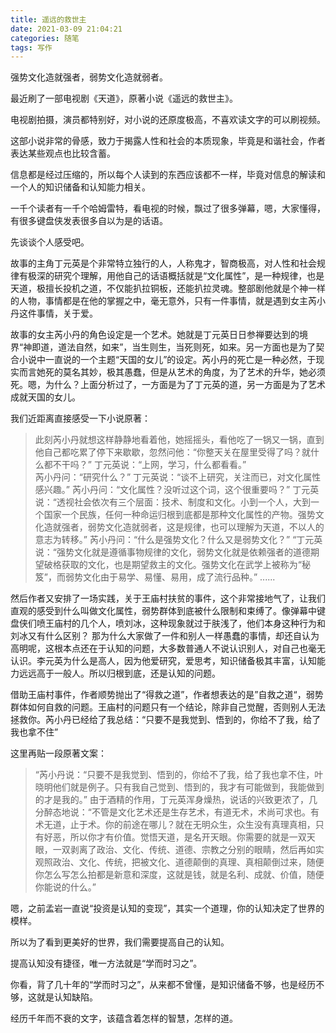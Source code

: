 ```yaml
---
title: 遥远的救世主
date: 2021-03-09 21:04:21
categories: 随笔
tags: 写作
---
```


强势文化造就强者，弱势文化造就弱者。

<!-- more -->
最近刷了一部电视剧《天道》，原著小说《遥远的救世主》。

电视剧拍摄，演员都特别好，对小说的还原度极高，不喜欢读文字的可以刷视频。

这部小说非常的骨感，致力于揭露人性和社会的本质现象，毕竟是和谐社会，作者表达某些观点也比较含蓄。

信息都是经过压缩的，所以每个人读到的东西应该都不一样，毕竟对信息的解读和一个人的知识储备和认知能力相关。

一千个读者有一千个哈姆雷特，看电视的时候，飘过了很多弹幕，嗯，大家懂得，有很多键盘侠发表很多自以为是的话语。

先谈谈个人感受吧。

故事的主角丁元英是个非常特立独行的人，人称鬼才，智商极高，对人性和社会规律有极深的研究个理解，用他自己的话语概括就是“文化属性”，是一种规律，也是天道，极擅长投机之道，不仅能扒拉铜板，还能扒拉灵魂。整部剧他就是个神一样的人物，事情都是在他的掌握之中，毫无意外，只有一件事情，就是遇到女主芮小丹这件事情，关于爱。

故事的女主芮小丹的角色设定是一个艺术。她就是丁元英日日参禅要达到的境界“神即道，道法自然，如来”，当生则生，当死则死，如来。另一方面也是为了契合小说中一直说的一个主题“天国的女儿”的设定。芮小丹的死亡是一种必然，于现实而言她死的莫名其妙，极其愚蠢，但是从艺术的角度，为了艺术的升华，她必须死。嗯，为什么？上面分析过了，一方面是为了丁元英的道，另一方面是为了艺术成就天国的女儿。

我们近距离直接感受一下小说原著：
>   此刻芮小丹就想这样静静地看着他，她摇摇头，看他吃了一锅又一锅，直到他自己都吃累了停下来歇歇，忽然问他：“你整天关在屋里受得了吗？就什么都不干吗？”
丁元英说：“上网，学习，什么都看看。”  
芮小丹问：“研究什么？”
丁元英说：“谈不上研究，关注而已，对文化属性感兴趣。”
芮小丹问：“文化属性？没听过这个词，这个很重要吗？”
丁元英说：“透视社会依次有三个层面：技术、制度和文化。小到一个人，大到一个国家一个民族，任何一种命运归根到底都是那种文化属性的产物。强势文化造就强者，弱势文化造就弱者，这是规律，也可以理解为天道，不以人的意志为转移。”
芮小丹问：“什么是强势文化？什么又是弱势文化？”
“丁元英说：“强势文化就是遵循事物规律的文化，弱势文化就是依赖强者的道德期望破格获取的文化，也是期望救主的文化。强势文化在武学上被称为“秘笈”，而弱势文化由于易学、易懂、易用，成了流行品种。”
......


然后作者又安排了一场实践，关于王庙村扶贫的事件，这个非常接地气了，让我们直观的感受到什么叫做文化属性，弱势群体到底被什么限制和束缚了。像弹幕中键盘侠们喷王庙村的几个人，喷刘冰，这种现象就过于肤浅了，他们本身这种行为和刘冰又有什么区别？ 那为什么大家做了一件和别人一样愚蠢的事情，却还自认为高明呢，这根本点还在于认知的问题，大多数普通人不说认识别人，对自己也毫无认识。李元英为什么是高人，因为他爱研究，爱思考，知识储备极其丰富，认知能力远远高于一般人。所以归根到底，还是认知的问题。 

借助王庙村事件，作者顺势抛出了“得救之道”，作者想表达的是”自救之道“，弱势群体如何自救的问题。王庙村的问题只有一个结论，除非自己觉醒，否则别人无法拯救你。芮小丹已经给了我总结：“只要不是我觉到、悟到的，你给不了我，给了我也拿不住”

这里再贴一段原著文案：
>“芮小丹说：“只要不是我觉到、悟到的，你给不了我，给了我也拿不住，叶晓明他们就是例子。只有我自己觉到、悟到的，我才有可能做到，我能做到的才是我的。”
由于酒精的作用，丁元英浑身燥热，说话的兴致更浓了，几分醉态地说：“不管是文化艺术还是生存艺术，有道无术，术尚可求也。有术无道，止于术。你的前途在哪儿？就在无明众生，众生没有真理真相，只有好恶，所以你才有价值。觉悟天道，是名开天眼。你需要的就是一双天眼，一双剥离了政治、文化、传统、道德、宗教之分别的眼睛，然后再如实观照政治、文化、传统，把被文化、道德颠倒的真理、真相颠倒过来，随便你怎么写怎么拍都是新意和深度，这就是钱，就是名利、成就、价值，随便你能说的什么。”


嗯，之前孟岩一直说“投资是认知的变现”，其实一个道理，你的认知决定了世界的模样。

所以为了看到更美好的世界，我们需要提高自己的认知。

提高认知没有捷径，唯一方法就是“学而时习之”。

你看，背了几十年的“学而时习之”，从来都不曾懂，是知识储备不够，也是经历不够，这就是认知缺陷。

经历千年而不衰的文字，该蕴含着怎样的智慧，怎样的道。
